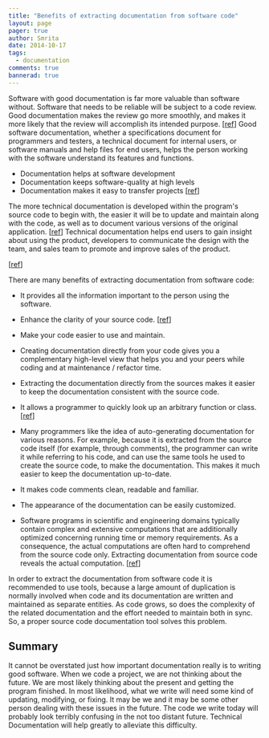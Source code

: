 ```yaml
---
title: "Benefits of extracting documentation from software code"
layout: page 
pager: true
author: Smrita
date: 2014-10-17
tags: 
  - documentation
comments: true
bannerad: true
---
```


Software with good documentation is far more valuable than software without. 
Software that needs to be reliable will be subject to a code review. Good documentation makes the review go more smoothly, and makes it more likely that the review will accomplish its intended purpose. \[[ref](http://www.av8n.com/computer/htm/good-software.htm)\]
Good software documentation, whether a specifications document for programmers and testers, a technical document for internal users, or software manuals and help files for end users, helps the person working with the software understand its features and functions. 

* Documentation helps at software development
* Documentation keeps software-quality at high levels
* Documentation makes it easy to transfer projects \[[ref](http://www.av8n.com/computer/htm/good-software.htm)\]

The more technical documentation is developed within the program's source code to begin with, the easier it will be to update and maintain along with the code, as well as to document various versions of the original application. \[[ref](http://www.wikihow.com/Write-Software-Documentation)\]
Technical documentation helps end users to gain insight about using the product, developers to communicate the design with the team, and sales team to promote and improve sales of the product. 

\[[ref](http://www.hcltech.com/blogs/engineering-and-rd-services/technical-documentation-benefits-and-significance)\]

There are many benefits of extracting documentation from software code:

* It provides all the information important to the person using the software.
* Enhance the clarity of your source code. \[[ref](http://helpmaster.info/hh-authoringtools-twintext.htm)\]
* Make your code easier to use and maintain.
* Creating documentation directly from your code gives you a complementary high-level view that helps you and your peers while coding and at maintenance / refactor time. 
* Extracting the documentation directly from the sources makes it easier to keep the documentation consistent with the source code.
* It allows a programmer to quickly look up an arbitrary function or class. \[[ref](http://www.uacoders.com/software/software_documentation.html)\]
* Many programmers like the idea of auto-generating documentation for various reasons. For example, because it is extracted from the source code itself (for example, through comments), the programmer can write it while referring to his code, and can use the same tools he used to create the source code, to make the documentation. This makes it much easier to keep the documentation up-to-date. 
* It makes code comments clean, readable and familiar.
* The appearance of the documentation can be easily customized.

* Software programs in scientific and engineering domains typically contain complex and extensive computations that are additionally optimized concerning running time or memory requirements. As a consequence, the actual computations are often hard to comprehend from the source code only. Extracting documentation from source code reveals the actual computation. \[[ref](http://www.computer.org/csdl/proceedings/csmr/2013/4948/00/4948a399-abs.html)\]

In order to extract the documentation from software code it is recommended to use tools, because a large amount of duplication is normally involved when code and its documentation are written and maintained as separate entities. As code grows, so does the complexity of the related documentation and the effort needed to maintain both in sync. So, a proper source code documentation tool solves this problem.

## Summary

It cannot be overstated just how important documentation really is to writing good software. When we code a project, we are not thinking about the future. We are most likely thinking about the present and getting the program finished. In most likelihood, what we write will need some kind of updating, modifying, or fixing. It may be we and it may be some other person dealing with these issues in the future. The code we write today will probably look terribly confusing in the not too distant future. Technical Documentation will help greatly to alleviate this difficulty.
